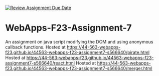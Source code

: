 [![Review Assignment Due Date](https://classroom.github.com/assets/deadline-readme-button-24ddc0f5d75046c5622901739e7c5dd533143b0c8e959d652212380cedb1ea36.svg)](https://classroom.github.com/a/Kv-XePEp)
# WebApps-F23-Assignment-7
An assignment on java script modifying the DOM and using anonymous callback functions.
Hosted at https://44-563-webapps-f23.github.io/44563-webapps-f23-assignment7-s566640/pirate.html
Hosted at https://44-563-webapps-f23.github.io/44563-webapps-f23-assignment7-s566640/react.html
Hosted at https://44-563-webapps-f23.github.io/44563-webapps-f23-assignment7-s566640/merger.html

